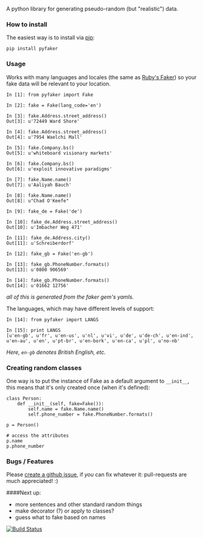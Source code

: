 A python library for generating pseudo-random (but "realistic") data.

### How to install

The easiest way is to install via [pip](http://www.pip-installer.org/en/latest/installing.html):

    pip install pyfaker

### Usage

Works with many languages and locales (the same as [Ruby's Faker](http://faker.rubyforge.org/)) so your fake data will be relevant to your location.

```
In [1]: from pyfaker import Fake

In [2]: fake = Fake(lang_code='en')

In [3]: fake.Address.street_address()
Out[3]: u'72449 Ward Shore'

In [4]: fake.Address.street_address()
Out[4]: u'7954 Waelchi Mall'

In [5]: fake.Company.bs()
Out[5]: u'whiteboard visionary markets'

In [6]: fake.Company.bs()
Out[6]: u'exploit innovative paradigms'

In [7]: fake.Name.name()
Out[7]: u'Aaliyah Bauch'

In [8]: fake.Name.name()
Out[8]: u"Chad O'Keefe"

In [9]: fake_de = Fake('de')

In [10]: fake_de.Address.street_address()
Out[10]: u'Imbacher Weg 471'

In [11]: fake_de.Address.city()
Out[11]: u'Schreiberdorf'

In [12]: fake_gb = Fake('en-gb')

In [13]: fake_gb.PhoneNumber.formats()
Out[13]: u'0800 906569'

In [14]: fake_gb.PhoneNumber.formats()
Out[14]: u'01662 12756'

```
*all of this is generated from the faker gem's yamls.*

The languages, which may have different levels of support:

```
In [14]: from pyfaker import LANGS

In [15]: print LANGS
[u'en-gb', u'fr', u'en-us', u'nl', u'vi', u'de', u'de-ch', u'en-ind', u'en-au', u'en', u'pt-br', u'en-bork', u'en-ca', u'pl', u'no-nb'
```

*Here, `en-gb` denotes British English, etc.*

### Creating random classes

One way is to put the instance of Fake as a default argument to `__init__`, this means that it's only created once (when it's defined):

```
class Person:
    def __init__(self, fake=Fake()):
        self.name = fake.Name.name()
        self.phone_number = fake.PhoneNumber.formats()

p = Person()

# access the attributes
p.name
p.phone_number
```

### Bugs / Features

Please [create a github issue](https://github.com/hayd/pyfaker/issues), if *you* can fix whatever it: pull-requests are much appreciated! :)

####Next up:

- more sentences and other standard random things
- make decorator (?) or apply to classes?
- guess what to fake based on names

[![Build Status](https://travis-ci.org/hayd/pyfaker.png?branch=master)](https://travis-ci.org/hayd/pyfaker)
